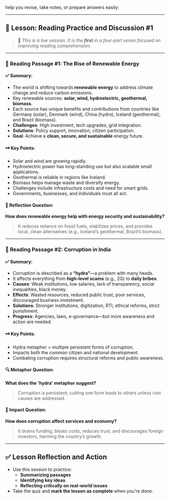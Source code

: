 help you revise, take notes, or prepare answers easily:

---

## 📘 **Lesson: Reading Practice and Discussion #1**

> 🔴 _This is a live session. It is the **first** in a four-part series focused on improving reading comprehension._

---

### 📖 **Reading Passage #1: The Rise of Renewable Energy**

#### ✅ **Summary**:

- The world is shifting towards **renewable energy** to address climate change and reduce carbon emissions.
- Key renewable sources: **solar, wind, hydroelectric, geothermal, biomass**.
- Each source has unique benefits and contributions from countries like Germany (solar), Denmark (wind), China (hydro), Iceland (geothermal), and Brazil (biomass).
- **Challenges**: High investment, tech upgrades, grid integration.
- **Solutions**: Policy support, innovation, citizen participation.
- **Goal**: Achieve a **clean, secure, and sustainable** energy future.

#### 🗝️ **Key Points**:

- Solar and wind are growing rapidly.
- Hydroelectric power has long-standing use but also scalable small applications.
- Geothermal is reliable in regions like Iceland.
- Biomass helps manage waste and diversify energy.
- Challenges include infrastructure costs and need for smart grids.
- Governments, businesses, and individuals must all act.

#### 🧠 **Reflection Question**:

**How does renewable energy help with energy security and sustainability?**

> It reduces reliance on fossil fuels, stabilizes prices, and provides local, clean alternatives (e.g., Iceland’s geothermal, Brazil’s biomass).

---

### 📖 **Reading Passage #2: Corruption in India**

#### ✅ **Summary**:

- Corruption is described as a **“hydra”**—a problem with many heads.
- It affects everything from **high-level scams** (e.g., 2G) to **daily bribes**.
- **Causes**: Weak institutions, low salaries, lack of transparency, social inequalities, black money.
- **Effects**: Wasted resources, reduced public trust, poor services, discouraged business investment.
- **Solutions**: Stronger institutions, digitization, RTI, ethical reforms, strict punishment.
- **Progress**: Agencies, laws, e-governance—but more awareness and action are needed.

#### 🗝️ **Key Points**:

- Hydra metaphor = multiple persistent forms of corruption.
- Impacts both the common citizen and national development.
- Combating corruption requires structural reforms and public awareness.

#### 🔍 **Metaphor Question**:

**What does the 'hydra' metaphor suggest?**

> Corruption is persistent; cutting one form leads to others unless root causes are addressed.

#### 🧠 **Impact Question**:

**How does corruption affect services and economy?**

> It drains funding, bloats costs, reduces trust, and discourages foreign investors, harming the country’s growth.

---

## ✅ **Lesson Reflection and Action**

- Use this session to practice:
    - **Summarizing passages**
    - **Identifying key ideas**
    - **Reflecting critically on real-world issues**
- Take the quiz and **mark the lesson as complete** when you're done.